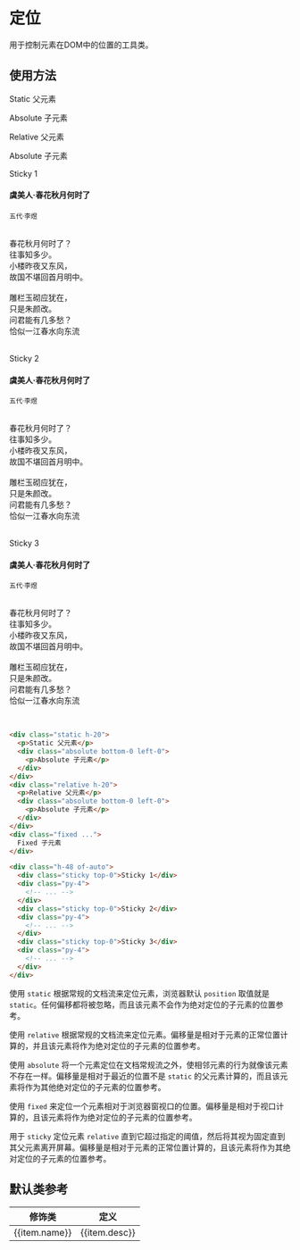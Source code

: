 # 定位

用于控制元素在DOM中的位置的工具类。

## 使用方法

<Example class="relative">
  <div class="static bg-surface h-20 mb-3">
    <p>Static 父元素</p>
    <div class="absolute bottom-0 left-0">
      <p class="w-32 h-8 bg-secondary text-white text-center leading-8">Absolute 子元素</p>
    </div>
  </div>
</Example>
<Example>
  <div class="relative bg-surface h-20">
    <p>Relative 父元素</p>
    <div class="absolute bottom-0 left-0">
      <p class="w-32 h-8 bg-secondary text-white text-center leading-8">Absolute 子元素</p>
    </div>
  </div>

  <div class="h-48 of-auto mt-4">
    <div class="sticky top-0 bg-secondary ">Sticky 1</div>
    <div class="py-4">
      <h4>虞美人·春花秋月何时了</h4><p><small>五代·李煜</small></p>
      <p><br>春花秋月何时了？<br>往事知多少。<br>小楼昨夜又东风，<br>故国不堪回首月明中。<br><br>雕栏玉砌应犹在，<br>只是朱颜改。<br>问君能有几多愁？<br>恰似一江春水向东流</p><br>
    </div>
    <div class="sticky top-0 bg-secondary ">Sticky 2</div>
    <div class="py-4">
      <h4>虞美人·春花秋月何时了</h4><p><small>五代·李煜</small></p>
      <p><br>春花秋月何时了？<br>往事知多少。<br>小楼昨夜又东风，<br>故国不堪回首月明中。<br><br>雕栏玉砌应犹在，<br>只是朱颜改。<br>问君能有几多愁？<br>恰似一江春水向东流</p><br>
    </div>
    <div class="sticky top-0 bg-secondary ">Sticky 3</div>
    <div class="py-4">
      <h4>虞美人·春花秋月何时了</h4><p><small>五代·李煜</small></p>
      <p><br>春花秋月何时了？<br>往事知多少。<br>小楼昨夜又东风，<br>故国不堪回首月明中。<br><br>雕栏玉砌应犹在，<br>只是朱颜改。<br>问君能有几多愁？<br>恰似一江春水向东流</p><br>
    </div>
  </div>
</Example>

```html
<div class="static h-20">
  <p>Static 父元素</p>
  <div class="absolute bottom-0 left-0">
    <p>Absolute 子元素</p>
  </div>
</div>
<div class="relative h-20">
  <p>Relative 父元素</p>
  <div class="absolute bottom-0 left-0">
    <p>Absolute 子元素</p>
  </div>
</div>
<div class="fixed ...">
  Fixed 子元素
</div>

<div class="h-48 of-auto">
  <div class="sticky top-0">Sticky 1</div>
  <div class="py-4">
    <!-- ... -->
  </div>
  <div class="sticky top-0">Sticky 2</div>
  <div class="py-4">
    <!-- ... -->
  </div>
  <div class="sticky top-0">Sticky 3</div>
  <div class="py-4">
    <!-- ... -->
  </div>
</div>
```

使用 `static` 根据常规的文档流来定位元素，浏览器默认 `position` 取值就是 `static`。任何偏移都将被忽略，而且该元素不会作为绝对定位的子元素的位置参考。

使用 `relative` 根据常规的文档流来定位元素。偏移量是相对于元素的正常位置计算的，并且该元素将作为绝对定位的子元素的位置参考。

使用 `absolute` 将一个元素定位在文档常规流之外，使相邻元素的行为就像该元素不存在一样。偏移量是相对于最近的位置不是 `static` 的父元素计算的，而且该元素将作为其他绝对定位的子元素的位置参考。

使用 `fixed` 来定位一个元素相对于浏览器窗视口的位置。偏移量是相对于视口计算的，且该元素将作为绝对定位的子元素的位置参考。

用于 `sticky` 定位元素 `relative` 直到它超过指定的阈值，然后将其视为固定直到其父元素离开屏幕。偏移量是相对于元素的正常位置计算的，且该元素将作为其绝对定位的子元素的位置参考。

## 默认类参考

<Example>
  <table class="table">
    <thead>
      <tr>
        <th>修饰类</th>
        <th>定义</th>
      </tr>
    </thead>
    <tbody>
      <tr v-for="item in positionJson">
        <td>{{item.name}}</td>
        <td>{{item.desc}}</td>
      </tr>
    </tbody>
   </table>
</Example>

<script setup>
  const positionJson = [
    {name: 'static', desc: 'position: static;'},
    {name: 'fixed', desc: 'position: fixed;'},
    {name: 'absolute', desc: 'position: absolute;'},
    {name: 'relative', desc: 'position: relative;'},
    {name: 'sticky', desc: 'position: sticky;'},
  ]
</script>